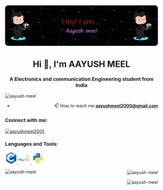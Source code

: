 ![logo](https://github.com/AAYUSH-MEEL/AAYUSH-MEEL/blob/main/github-header-image%20(1).png)
<h1 align="center">Hi 👋, I'm AAYUSH MEEL</h1>
<h3 align="center">A Electronics and communication Engineering student from India</h3>
<imag align="right" alt="coding" width="400" src="https://user-images.githubusercontent.com/55389276/140866485-8fb1c876-9a8f-4d6a-98dc-08c4981eaf70.gif">

<p align="left"> <img src="https://komarev.com/ghpvc/?username=aayush-meel&label=Profile%20views&color=0e75b6&style=flat" alt="aayush-meel" /> </p>

- 📫 How to reach me **aayushmeel2000@gmail.com**

<h3 align="left">Connect with me:</h3>
<p align="left">
<a href="https://www.hackerrank.com/aayushmeel2005" target="blank"><img align="center" src="https://raw.githubusercontent.com/rahuldkjain/github-profile-readme-generator/master/src/images/icons/Social/hackerrank.svg" alt="aayushmeel2005" height="30" width="40" /></a>
</p>

<h3 align="left">Languages and Tools:</h3>
<p align="left"> <a href="https://www.cprogramming.com/" target="_blank" rel="noreferrer"> <img src="https://raw.githubusercontent.com/devicons/devicon/master/icons/c/c-original.svg" alt="c" width="40" height="40"/> </a> <a href="https://www.mysql.com/" target="_blank" rel="noreferrer"> <img src="https://raw.githubusercontent.com/devicons/devicon/master/icons/mysql/mysql-original-wordmark.svg" alt="mysql" width="40" height="40"/> </a> <a href="https://www.python.org" target="_blank" rel="noreferrer"> <img src="https://raw.githubusercontent.com/devicons/devicon/master/icons/python/python-original.svg" alt="python" width="40" height="40"/> </a> </p>

<p><img align="left" src="https://github-readme-stats.vercel.app/api/top-langs?username=aayush-meel&show_icons=true&locale=en&layout=compact" alt="aayush-meel" /></p>

<p>&nbsp;<img align="center" src="https://github-readme-stats.vercel.app/api?username=aayush-meel&show_icons=true&locale=en" alt="aayush-meel" /></p>

<p><img align="center" src="https://github-readme-streak-stats.herokuapp.com/?user=aayush-meel&" alt="aayush-meel" /></p>

